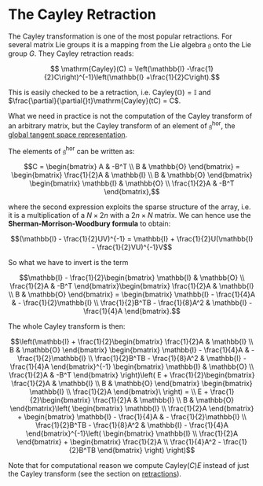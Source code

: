 # The Cayley Retraction 

The Cayley transformation is one of the most popular retractions. For several matrix Lie groups it is a mapping from the Lie algebra $\mathfrak{g}$ onto the Lie group $G$. 
They Cayley retraction reads: 

```math
    \mathrm{Cayley}(C) = \left(\mathbb{I} -\frac{1}{2}C\right)^{-1}\left(\mathbb{I} +\frac{1}{2}C\right).
```
This is easily checked to be a retraction, i.e. $\mathrm{Cayley}(\mathbb{O}) = \mathbb{I}$ and $\frac{\partial}{\partial{}t}\mathrm{Cayley}(tC) = C$.

What we need in practice is not the computation of the Cayley transform of an arbitrary matrix, but the Cayley transform of an element of $\mathfrak{g}^\mathrm{hor}$, the [global tangent space representation](@ref "Global Tangent Spaces"). 

The elements of $\mathfrak{g}^\mathrm{hor}$ can be written as: 

```math
C = \begin{bmatrix}
    A & -B^T \\ 
    B & \mathbb{O}
\end{bmatrix} = \begin{bmatrix}  \frac{1}{2}A & \mathbb{I} \\ B & \mathbb{O} \end{bmatrix} \begin{bmatrix}  \mathbb{I} & \mathbb{O} \\ \frac{1}{2}A & -B^T  \end{bmatrix},
```

where the second expression exploits the sparse structure of the array, i.e. it is a multiplication of a $N\times2n$ with a $2n\times{}N$ matrix. We can hence use the **Sherman-Morrison-Woodbury formula** to obtain:

```math
(\mathbb{I} - \frac{1}{2}UV)^{-1} = \mathbb{I} + \frac{1}{2}U(\mathbb{I} - \frac{1}{2}VU)^{-1}V
```

So what we have to invert is the term 

```math
\mathbb{I} - \frac{1}{2}\begin{bmatrix}  \mathbb{I} & \mathbb{O} \\ \frac{1}{2}A & -B^T  \end{bmatrix}\begin{bmatrix}  \frac{1}{2}A & \mathbb{I} \\ B & \mathbb{O} \end{bmatrix} = 
\begin{bmatrix}  \mathbb{I} - \frac{1}{4}A & - \frac{1}{2}\mathbb{I} \\ \frac{1}{2}B^TB - \frac{1}{8}A^2 & \mathbb{I} - \frac{1}{4}A  \end{bmatrix}.
```

The whole Cayley transform is then: 

```math
\left(\mathbb{I} + \frac{1}{2}\begin{bmatrix}  \frac{1}{2}A & \mathbb{I} \\ B & \mathbb{O} \end{bmatrix} \begin{bmatrix}  \mathbb{I} - \frac{1}{4}A & - \frac{1}{2}\mathbb{I} \\ \frac{1}{2}B^TB - \frac{1}{8}A^2 & \mathbb{I} - \frac{1}{4}A  \end{bmatrix}^{-1}  \begin{bmatrix}  \mathbb{I} & \mathbb{O} \\ \frac{1}{2}A & -B^T  \end{bmatrix} \right)\left( E +  \frac{1}{2}\begin{bmatrix}  \frac{1}{2}A & \mathbb{I} \\ B & \mathbb{O} \end{bmatrix} \begin{bmatrix}  \mathbb{I} \\ \frac{1}{2}A   \end{bmatrix}\ \right) = \\
E + \frac{1}{2}\begin{bmatrix} \frac{1}{2}A & \mathbb{I} \\ B & \mathbb{O}  \end{bmatrix}\left(
    \begin{bmatrix}  \mathbb{I} \\ \frac{1}{2}A   \end{bmatrix}  + 
    \begin{bmatrix}  \mathbb{I} - \frac{1}{4}A & - \frac{1}{2}\mathbb{I} \\ \frac{1}{2}B^TB - \frac{1}{8}A^2 & \mathbb{I} - \frac{1}{4}A  \end{bmatrix}^{-1}\left(
        \begin{bmatrix}  \mathbb{I} \\ \frac{1}{2}A   \end{bmatrix} + 
        \begin{bmatrix} \frac{1}{2}A \\ \frac{1}{4}A^2 - \frac{1}{2}B^TB \end{bmatrix}
    \right)
    \right)
```


Note that for computational reason we compute $\mathrm{Cayley}(C)E$ instead of just the Cayley transform (see the section on [retractions](retractions.md)).